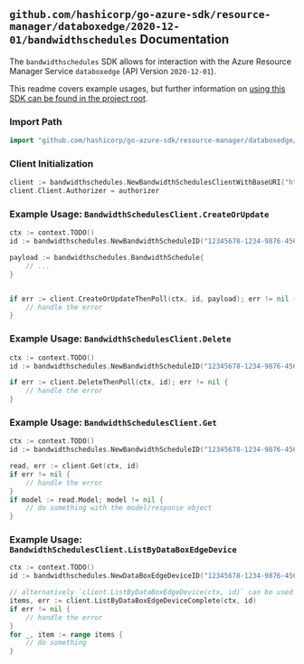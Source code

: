 
## `github.com/hashicorp/go-azure-sdk/resource-manager/databoxedge/2020-12-01/bandwidthschedules` Documentation

The `bandwidthschedules` SDK allows for interaction with the Azure Resource Manager Service `databoxedge` (API Version `2020-12-01`).

This readme covers example usages, but further information on [using this SDK can be found in the project root](https://github.com/hashicorp/go-azure-sdk/tree/main/docs).

### Import Path

```go
import "github.com/hashicorp/go-azure-sdk/resource-manager/databoxedge/2020-12-01/bandwidthschedules"
```


### Client Initialization

```go
client := bandwidthschedules.NewBandwidthSchedulesClientWithBaseURI("https://management.azure.com")
client.Client.Authorizer = authorizer
```


### Example Usage: `BandwidthSchedulesClient.CreateOrUpdate`

```go
ctx := context.TODO()
id := bandwidthschedules.NewBandwidthScheduleID("12345678-1234-9876-4563-123456789012", "example-resource-group", "dataBoxEdgeDeviceValue", "bandwidthScheduleValue")

payload := bandwidthschedules.BandwidthSchedule{
	// ...
}


if err := client.CreateOrUpdateThenPoll(ctx, id, payload); err != nil {
	// handle the error
}
```


### Example Usage: `BandwidthSchedulesClient.Delete`

```go
ctx := context.TODO()
id := bandwidthschedules.NewBandwidthScheduleID("12345678-1234-9876-4563-123456789012", "example-resource-group", "dataBoxEdgeDeviceValue", "bandwidthScheduleValue")

if err := client.DeleteThenPoll(ctx, id); err != nil {
	// handle the error
}
```


### Example Usage: `BandwidthSchedulesClient.Get`

```go
ctx := context.TODO()
id := bandwidthschedules.NewBandwidthScheduleID("12345678-1234-9876-4563-123456789012", "example-resource-group", "dataBoxEdgeDeviceValue", "bandwidthScheduleValue")

read, err := client.Get(ctx, id)
if err != nil {
	// handle the error
}
if model := read.Model; model != nil {
	// do something with the model/response object
}
```


### Example Usage: `BandwidthSchedulesClient.ListByDataBoxEdgeDevice`

```go
ctx := context.TODO()
id := bandwidthschedules.NewDataBoxEdgeDeviceID("12345678-1234-9876-4563-123456789012", "example-resource-group", "dataBoxEdgeDeviceValue")

// alternatively `client.ListByDataBoxEdgeDevice(ctx, id)` can be used to do batched pagination
items, err := client.ListByDataBoxEdgeDeviceComplete(ctx, id)
if err != nil {
	// handle the error
}
for _, item := range items {
	// do something
}
```
